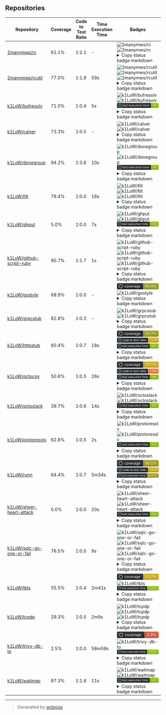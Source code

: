 ## Repositories

| Repository | Coverage | Code to Test Ratio | Time Execution Time | Badges |
| --- | --- | --- | --- | --- |
| [2manymws/rc](https://github.com/2manymws/rc) | 61.1% | 1:2.1 | - | ![2manymws/rc](https://raw.githubusercontent.com/k1LoW/octocovs/main/badges/2manymws/rc/coverage.svg) ![2manymws/rc](https://raw.githubusercontent.com/k1LoW/octocovs/main/badges/2manymws/rc/ratio.svg) <details><summary>Copy status badge markdown</summary>```![Coverage](https://raw.githubusercontent.com/k1LoW/octocovs/main/badges/2manymws/rc/coverage.svg)```<br>```![Code to Test Ratio](https://raw.githubusercontent.com/k1LoW/octocovs/main/badges/2manymws/rc/ratio.svg)```</details> |
| [2manymws/rcutil](https://github.com/2manymws/rcutil) | 77.0% | 1:1.9 | 59s | ![2manymws/rcutil](https://raw.githubusercontent.com/k1LoW/octocovs/main/badges/2manymws/rcutil/coverage.svg) ![2manymws/rcutil](https://raw.githubusercontent.com/k1LoW/octocovs/main/badges/2manymws/rcutil/ratio.svg) ![2manymws/rcutil](https://raw.githubusercontent.com/k1LoW/octocovs/main/badges/2manymws/rcutil/time.svg) <details><summary>Copy status badge markdown</summary>```![Coverage](https://raw.githubusercontent.com/k1LoW/octocovs/main/badges/2manymws/rcutil/coverage.svg)```<br>```![Code to Test Ratio](https://raw.githubusercontent.com/k1LoW/octocovs/main/badges/2manymws/rcutil/ratio.svg)```<br>```![Test Execution Time](https://raw.githubusercontent.com/k1LoW/octocovs/main/badges/2manymws/rcutil/time.svg)```</details> |
| [k1LoW/bufresolv](https://github.com/k1LoW/bufresolv) | 71.0% | 1:0.4 | 5s | ![k1LoW/bufresolv](https://raw.githubusercontent.com/k1LoW/octocovs/main/badges/k1LoW/bufresolv/coverage.svg) ![k1LoW/bufresolv](https://raw.githubusercontent.com/k1LoW/octocovs/main/badges/k1LoW/bufresolv/ratio.svg) ![k1LoW/bufresolv](https://raw.githubusercontent.com/k1LoW/octocovs/main/badges/k1LoW/bufresolv/time.svg) <details><summary>Copy status badge markdown</summary>```![Coverage](https://raw.githubusercontent.com/k1LoW/octocovs/main/badges/k1LoW/bufresolv/coverage.svg)```<br>```![Code to Test Ratio](https://raw.githubusercontent.com/k1LoW/octocovs/main/badges/k1LoW/bufresolv/ratio.svg)```<br>```![Test Execution Time](https://raw.githubusercontent.com/k1LoW/octocovs/main/badges/k1LoW/bufresolv/time.svg)```</details> |
| [k1LoW/calver](https://github.com/k1LoW/calver) | 73.3% | 1:0.5 | - | ![k1LoW/calver](https://raw.githubusercontent.com/k1LoW/octocovs/main/badges/k1LoW/calver/coverage.svg) ![k1LoW/calver](https://raw.githubusercontent.com/k1LoW/octocovs/main/badges/k1LoW/calver/ratio.svg) <details><summary>Copy status badge markdown</summary>```![Coverage](https://raw.githubusercontent.com/k1LoW/octocovs/main/badges/k1LoW/calver/coverage.svg)```<br>```![Code to Test Ratio](https://raw.githubusercontent.com/k1LoW/octocovs/main/badges/k1LoW/calver/ratio.svg)```</details> |
| [k1LoW/donegroup](https://github.com/k1LoW/donegroup) | 94.2% | 1:3.6 | 10s | ![k1LoW/donegroup](https://raw.githubusercontent.com/k1LoW/octocovs/main/badges/k1LoW/donegroup/coverage.svg) ![k1LoW/donegroup](https://raw.githubusercontent.com/k1LoW/octocovs/main/badges/k1LoW/donegroup/ratio.svg) ![k1LoW/donegroup](https://raw.githubusercontent.com/k1LoW/octocovs/main/badges/k1LoW/donegroup/time.svg) <details><summary>Copy status badge markdown</summary>```![Coverage](https://raw.githubusercontent.com/k1LoW/octocovs/main/badges/k1LoW/donegroup/coverage.svg)```<br>```![Code to Test Ratio](https://raw.githubusercontent.com/k1LoW/octocovs/main/badges/k1LoW/donegroup/ratio.svg)```<br>```![Test Execution Time](https://raw.githubusercontent.com/k1LoW/octocovs/main/badges/k1LoW/donegroup/time.svg)```</details> |
| [k1LoW/filt](https://github.com/k1LoW/filt) | 79.4% | 1:0.0 | 16s | ![k1LoW/filt](https://raw.githubusercontent.com/k1LoW/octocovs/main/badges/k1LoW/filt/coverage.svg) ![k1LoW/filt](https://raw.githubusercontent.com/k1LoW/octocovs/main/badges/k1LoW/filt/ratio.svg) ![k1LoW/filt](https://raw.githubusercontent.com/k1LoW/octocovs/main/badges/k1LoW/filt/time.svg) <details><summary>Copy status badge markdown</summary>```![Coverage](https://raw.githubusercontent.com/k1LoW/octocovs/main/badges/k1LoW/filt/coverage.svg)```<br>```![Code to Test Ratio](https://raw.githubusercontent.com/k1LoW/octocovs/main/badges/k1LoW/filt/ratio.svg)```<br>```![Test Execution Time](https://raw.githubusercontent.com/k1LoW/octocovs/main/badges/k1LoW/filt/time.svg)```</details> |
| [k1LoW/ghput](https://github.com/k1LoW/ghput) | 5.0% | 1:0.0 | 7s | ![k1LoW/ghput](https://raw.githubusercontent.com/k1LoW/octocovs/main/badges/k1LoW/ghput/coverage.svg) ![k1LoW/ghput](https://raw.githubusercontent.com/k1LoW/octocovs/main/badges/k1LoW/ghput/ratio.svg) ![k1LoW/ghput](https://raw.githubusercontent.com/k1LoW/octocovs/main/badges/k1LoW/ghput/time.svg) <details><summary>Copy status badge markdown</summary>```![Coverage](https://raw.githubusercontent.com/k1LoW/octocovs/main/badges/k1LoW/ghput/coverage.svg)```<br>```![Code to Test Ratio](https://raw.githubusercontent.com/k1LoW/octocovs/main/badges/k1LoW/ghput/ratio.svg)```<br>```![Test Execution Time](https://raw.githubusercontent.com/k1LoW/octocovs/main/badges/k1LoW/ghput/time.svg)```</details> |
| [k1LoW/github-script-ruby](https://github.com/k1LoW/github-script-ruby) | 90.7% | 1:1.7 | 1s | ![k1LoW/github-script-ruby](https://raw.githubusercontent.com/k1LoW/octocovs/main/badges/k1LoW/github-script-ruby/coverage.svg) ![k1LoW/github-script-ruby](https://raw.githubusercontent.com/k1LoW/octocovs/main/badges/k1LoW/github-script-ruby/ratio.svg) ![k1LoW/github-script-ruby](https://raw.githubusercontent.com/k1LoW/octocovs/main/badges/k1LoW/github-script-ruby/time.svg) <details><summary>Copy status badge markdown</summary>```![Coverage](https://raw.githubusercontent.com/k1LoW/octocovs/main/badges/k1LoW/github-script-ruby/coverage.svg)```<br>```![Code to Test Ratio](https://raw.githubusercontent.com/k1LoW/octocovs/main/badges/k1LoW/github-script-ruby/ratio.svg)```<br>```![Test Execution Time](https://raw.githubusercontent.com/k1LoW/octocovs/main/badges/k1LoW/github-script-ruby/time.svg)```</details> |
| [k1LoW/gostyle](https://github.com/k1LoW/gostyle) | 68.9% | 1:0.0 | - | ![k1LoW/gostyle](https://raw.githubusercontent.com/k1LoW/octocovs/main/badges/k1LoW/gostyle/coverage.svg) ![k1LoW/gostyle](https://raw.githubusercontent.com/k1LoW/octocovs/main/badges/k1LoW/gostyle/ratio.svg) <details><summary>Copy status badge markdown</summary>```![Coverage](https://raw.githubusercontent.com/k1LoW/octocovs/main/badges/k1LoW/gostyle/coverage.svg)```<br>```![Code to Test Ratio](https://raw.githubusercontent.com/k1LoW/octocovs/main/badges/k1LoW/gostyle/ratio.svg)```</details> |
| [k1LoW/grpcstub](https://github.com/k1LoW/grpcstub) | 82.8% | 1:0.3 | - | ![k1LoW/grpcstub](https://raw.githubusercontent.com/k1LoW/octocovs/main/badges/k1LoW/grpcstub/coverage.svg) ![k1LoW/grpcstub](https://raw.githubusercontent.com/k1LoW/octocovs/main/badges/k1LoW/grpcstub/ratio.svg) <details><summary>Copy status badge markdown</summary>```![Coverage](https://raw.githubusercontent.com/k1LoW/octocovs/main/badges/k1LoW/grpcstub/coverage.svg)```<br>```![Code to Test Ratio](https://raw.githubusercontent.com/k1LoW/octocovs/main/badges/k1LoW/grpcstub/ratio.svg)```</details> |
| [k1LoW/httpstub](https://github.com/k1LoW/httpstub) | 60.4% | 1:0.7 | 18s | ![k1LoW/httpstub](https://raw.githubusercontent.com/k1LoW/octocovs/main/badges/k1LoW/httpstub/coverage.svg) ![k1LoW/httpstub](https://raw.githubusercontent.com/k1LoW/octocovs/main/badges/k1LoW/httpstub/ratio.svg) ![k1LoW/httpstub](https://raw.githubusercontent.com/k1LoW/octocovs/main/badges/k1LoW/httpstub/time.svg) <details><summary>Copy status badge markdown</summary>```![Coverage](https://raw.githubusercontent.com/k1LoW/octocovs/main/badges/k1LoW/httpstub/coverage.svg)```<br>```![Code to Test Ratio](https://raw.githubusercontent.com/k1LoW/octocovs/main/badges/k1LoW/httpstub/ratio.svg)```<br>```![Test Execution Time](https://raw.githubusercontent.com/k1LoW/octocovs/main/badges/k1LoW/httpstub/time.svg)```</details> |
| [k1LoW/octocov](https://github.com/k1LoW/octocov) | 50.6% | 1:0.5 | 26s | ![k1LoW/octocov](https://raw.githubusercontent.com/k1LoW/octocovs/main/badges/k1LoW/octocov/coverage.svg) ![k1LoW/octocov](https://raw.githubusercontent.com/k1LoW/octocovs/main/badges/k1LoW/octocov/ratio.svg) ![k1LoW/octocov](https://raw.githubusercontent.com/k1LoW/octocovs/main/badges/k1LoW/octocov/time.svg) <details><summary>Copy status badge markdown</summary>```![Coverage](https://raw.githubusercontent.com/k1LoW/octocovs/main/badges/k1LoW/octocov/coverage.svg)```<br>```![Code to Test Ratio](https://raw.githubusercontent.com/k1LoW/octocovs/main/badges/k1LoW/octocov/ratio.svg)```<br>```![Test Execution Time](https://raw.githubusercontent.com/k1LoW/octocovs/main/badges/k1LoW/octocov/time.svg)```</details> |
| [k1LoW/octoslack](https://github.com/k1LoW/octoslack) | 39.7% | 1:0.6 | 14s | ![k1LoW/octoslack](https://raw.githubusercontent.com/k1LoW/octocovs/main/badges/k1LoW/octoslack/coverage.svg) ![k1LoW/octoslack](https://raw.githubusercontent.com/k1LoW/octocovs/main/badges/k1LoW/octoslack/ratio.svg) ![k1LoW/octoslack](https://raw.githubusercontent.com/k1LoW/octocovs/main/badges/k1LoW/octoslack/time.svg) <details><summary>Copy status badge markdown</summary>```![Coverage](https://raw.githubusercontent.com/k1LoW/octocovs/main/badges/k1LoW/octoslack/coverage.svg)```<br>```![Code to Test Ratio](https://raw.githubusercontent.com/k1LoW/octocovs/main/badges/k1LoW/octoslack/ratio.svg)```<br>```![Test Execution Time](https://raw.githubusercontent.com/k1LoW/octocovs/main/badges/k1LoW/octoslack/time.svg)```</details> |
| [k1LoW/protoresolv](https://github.com/k1LoW/protoresolv) | 62.8% | 1:0.5 | 2s | ![k1LoW/protoresolv](https://raw.githubusercontent.com/k1LoW/octocovs/main/badges/k1LoW/protoresolv/coverage.svg) ![k1LoW/protoresolv](https://raw.githubusercontent.com/k1LoW/octocovs/main/badges/k1LoW/protoresolv/ratio.svg) ![k1LoW/protoresolv](https://raw.githubusercontent.com/k1LoW/octocovs/main/badges/k1LoW/protoresolv/time.svg) <details><summary>Copy status badge markdown</summary>```![Coverage](https://raw.githubusercontent.com/k1LoW/octocovs/main/badges/k1LoW/protoresolv/coverage.svg)```<br>```![Code to Test Ratio](https://raw.githubusercontent.com/k1LoW/octocovs/main/badges/k1LoW/protoresolv/ratio.svg)```<br>```![Test Execution Time](https://raw.githubusercontent.com/k1LoW/octocovs/main/badges/k1LoW/protoresolv/time.svg)```</details> |
| [k1LoW/runn](https://github.com/k1LoW/runn) | 64.4% | 1:0.7 | 5m34s | ![k1LoW/runn](https://raw.githubusercontent.com/k1LoW/octocovs/main/badges/k1LoW/runn/coverage.svg) ![k1LoW/runn](https://raw.githubusercontent.com/k1LoW/octocovs/main/badges/k1LoW/runn/ratio.svg) ![k1LoW/runn](https://raw.githubusercontent.com/k1LoW/octocovs/main/badges/k1LoW/runn/time.svg) <details><summary>Copy status badge markdown</summary>```![Coverage](https://raw.githubusercontent.com/k1LoW/octocovs/main/badges/k1LoW/runn/coverage.svg)```<br>```![Code to Test Ratio](https://raw.githubusercontent.com/k1LoW/octocovs/main/badges/k1LoW/runn/ratio.svg)```<br>```![Test Execution Time](https://raw.githubusercontent.com/k1LoW/octocovs/main/badges/k1LoW/runn/time.svg)```</details> |
| [k1LoW/sheer-heart-attack](https://github.com/k1LoW/sheer-heart-attack) | 0.0% | 1:0.0 | 20s | ![k1LoW/sheer-heart-attack](https://raw.githubusercontent.com/k1LoW/octocovs/main/badges/k1LoW/sheer-heart-attack/coverage.svg) ![k1LoW/sheer-heart-attack](https://raw.githubusercontent.com/k1LoW/octocovs/main/badges/k1LoW/sheer-heart-attack/ratio.svg) ![k1LoW/sheer-heart-attack](https://raw.githubusercontent.com/k1LoW/octocovs/main/badges/k1LoW/sheer-heart-attack/time.svg) <details><summary>Copy status badge markdown</summary>```![Coverage](https://raw.githubusercontent.com/k1LoW/octocovs/main/badges/k1LoW/sheer-heart-attack/coverage.svg)```<br>```![Code to Test Ratio](https://raw.githubusercontent.com/k1LoW/octocovs/main/badges/k1LoW/sheer-heart-attack/ratio.svg)```<br>```![Test Execution Time](https://raw.githubusercontent.com/k1LoW/octocovs/main/badges/k1LoW/sheer-heart-attack/time.svg)```</details> |
| [k1LoW/sqlc-go-one-or-fail](https://github.com/k1LoW/sqlc-go-one-or-fail) | 76.5% | 1:0.0 | 9s | ![k1LoW/sqlc-go-one-or-fail](https://raw.githubusercontent.com/k1LoW/octocovs/main/badges/k1LoW/sqlc-go-one-or-fail/coverage.svg) ![k1LoW/sqlc-go-one-or-fail](https://raw.githubusercontent.com/k1LoW/octocovs/main/badges/k1LoW/sqlc-go-one-or-fail/ratio.svg) ![k1LoW/sqlc-go-one-or-fail](https://raw.githubusercontent.com/k1LoW/octocovs/main/badges/k1LoW/sqlc-go-one-or-fail/time.svg) <details><summary>Copy status badge markdown</summary>```![Coverage](https://raw.githubusercontent.com/k1LoW/octocovs/main/badges/k1LoW/sqlc-go-one-or-fail/coverage.svg)```<br>```![Code to Test Ratio](https://raw.githubusercontent.com/k1LoW/octocovs/main/badges/k1LoW/sqlc-go-one-or-fail/ratio.svg)```<br>```![Test Execution Time](https://raw.githubusercontent.com/k1LoW/octocovs/main/badges/k1LoW/sqlc-go-one-or-fail/time.svg)```</details> |
| [k1LoW/tbls](https://github.com/k1LoW/tbls) | 55.5% | 1:0.4 | 2m41s | ![k1LoW/tbls](https://raw.githubusercontent.com/k1LoW/octocovs/main/badges/k1LoW/tbls/coverage.svg) ![k1LoW/tbls](https://raw.githubusercontent.com/k1LoW/octocovs/main/badges/k1LoW/tbls/ratio.svg) ![k1LoW/tbls](https://raw.githubusercontent.com/k1LoW/octocovs/main/badges/k1LoW/tbls/time.svg) <details><summary>Copy status badge markdown</summary>```![Coverage](https://raw.githubusercontent.com/k1LoW/octocovs/main/badges/k1LoW/tbls/coverage.svg)```<br>```![Code to Test Ratio](https://raw.githubusercontent.com/k1LoW/octocovs/main/badges/k1LoW/tbls/ratio.svg)```<br>```![Test Execution Time](https://raw.githubusercontent.com/k1LoW/octocovs/main/badges/k1LoW/tbls/time.svg)```</details> |
| [k1LoW/tcpdp](https://github.com/k1LoW/tcpdp) | 29.3% | 1:0.5 | 2m9s | ![k1LoW/tcpdp](https://raw.githubusercontent.com/k1LoW/octocovs/main/badges/k1LoW/tcpdp/coverage.svg) ![k1LoW/tcpdp](https://raw.githubusercontent.com/k1LoW/octocovs/main/badges/k1LoW/tcpdp/ratio.svg) ![k1LoW/tcpdp](https://raw.githubusercontent.com/k1LoW/octocovs/main/badges/k1LoW/tcpdp/time.svg) <details><summary>Copy status badge markdown</summary>```![Coverage](https://raw.githubusercontent.com/k1LoW/octocovs/main/badges/k1LoW/tcpdp/coverage.svg)```<br>```![Code to Test Ratio](https://raw.githubusercontent.com/k1LoW/octocovs/main/badges/k1LoW/tcpdp/ratio.svg)```<br>```![Test Execution Time](https://raw.githubusercontent.com/k1LoW/octocovs/main/badges/k1LoW/tcpdp/time.svg)```</details> |
| [k1LoW/trivy-db-to](https://github.com/k1LoW/trivy-db-to) | 2.5% | 1:0.0 | 58m59s | ![k1LoW/trivy-db-to](https://raw.githubusercontent.com/k1LoW/octocovs/main/badges/k1LoW/trivy-db-to/coverage.svg) ![k1LoW/trivy-db-to](https://raw.githubusercontent.com/k1LoW/octocovs/main/badges/k1LoW/trivy-db-to/ratio.svg) ![k1LoW/trivy-db-to](https://raw.githubusercontent.com/k1LoW/octocovs/main/badges/k1LoW/trivy-db-to/time.svg) <details><summary>Copy status badge markdown</summary>```![Coverage](https://raw.githubusercontent.com/k1LoW/octocovs/main/badges/k1LoW/trivy-db-to/coverage.svg)```<br>```![Code to Test Ratio](https://raw.githubusercontent.com/k1LoW/octocovs/main/badges/k1LoW/trivy-db-to/ratio.svg)```<br>```![Test Execution Time](https://raw.githubusercontent.com/k1LoW/octocovs/main/badges/k1LoW/trivy-db-to/time.svg)```</details> |
| [k1LoW/waitmap](https://github.com/k1LoW/waitmap) | 87.3% | 1:1.8 | 11s | ![k1LoW/waitmap](https://raw.githubusercontent.com/k1LoW/octocovs/main/badges/k1LoW/waitmap/coverage.svg) ![k1LoW/waitmap](https://raw.githubusercontent.com/k1LoW/octocovs/main/badges/k1LoW/waitmap/ratio.svg) ![k1LoW/waitmap](https://raw.githubusercontent.com/k1LoW/octocovs/main/badges/k1LoW/waitmap/time.svg) <details><summary>Copy status badge markdown</summary>```![Coverage](https://raw.githubusercontent.com/k1LoW/octocovs/main/badges/k1LoW/waitmap/coverage.svg)```<br>```![Code to Test Ratio](https://raw.githubusercontent.com/k1LoW/octocovs/main/badges/k1LoW/waitmap/ratio.svg)```<br>```![Test Execution Time](https://raw.githubusercontent.com/k1LoW/octocovs/main/badges/k1LoW/waitmap/time.svg)```</details> |

---

> Generated by [octocov](https://github.com/k1LoW/octocov)
